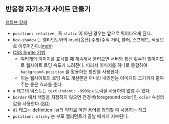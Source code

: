 ## 반응형 자기소개 사이트 만들기

[유튜브 강의](https://www.youtube.com/watch?v=KYo62fhaR7M&t=2236s)

* `position: relative` , 즉 `static` 이 아닌 경우는 앞으로 튀어나오게 된다.
* `box-shadow` 는 엘리먼트와의 inset(옵션),수평/수직 거리, 블러, 스프레드, 색상으로 이루어진다.([mdn](https://developer.mozilla.org/ko/docs/Web/CSS/box-shadow))
* [CSS Sprite 기법](https://appletree.or.kr/blog/web-development/css/http-요청-횟수를-줄여줄-수-있는-css-sprites-기법/)
  * 여러개의 이미지를 표시할 때 계속해서 불러오면 서버와 통신 횟수가 많아지므로 웹사이트 로딩 속도가 느려진다. 따라서 이미지를 하나로 통합하여 `background-position` 을 활용하는 방안을 사용한다.
  * 이는 웹사이트의 로딩 속도 개선뿐만 아니라 내려받는 이미지의 크기까지 줄여주는 좋은 효과를 준다.
* `a` 태그의 텍스트는 `text-indent: -9999px` 트릭을 사용하여 없앨 수 있다.
* `border` 에서 색깔을 지정하지 않으면 전경색(foreground color)인 `color` 속성의 값을 사용한다.([SO](https://stackoverflow.com/a/8663547/11054387))
* `dl` 태그는 definition list의 약자로 어떤 용어를 정의할 때 사용하는 태그
* `position: sticky` 는 부모 엘리먼트가 끝날 때까지 지속된다.